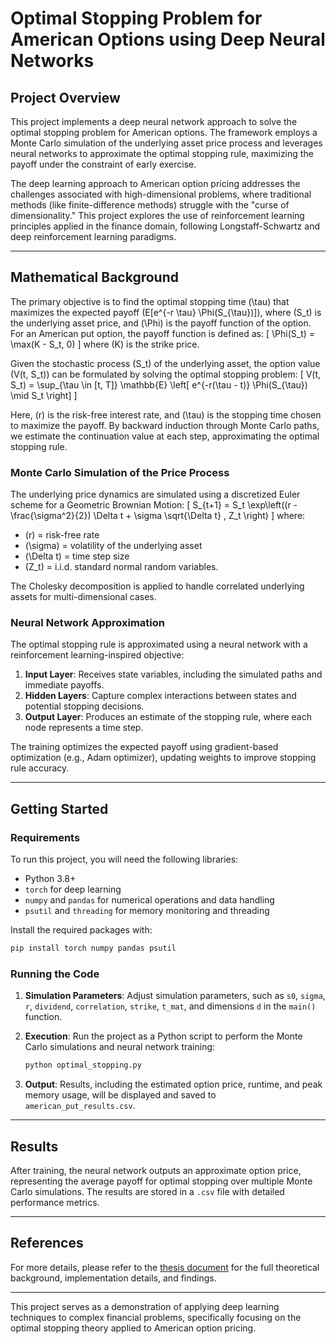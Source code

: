 
# Optimal Stopping Problem for American Options using Deep Neural Networks

## Project Overview

This project implements a deep neural network approach to solve the optimal stopping problem for American options. The framework employs a Monte Carlo simulation of the underlying asset price process and leverages neural networks to approximate the optimal stopping rule, maximizing the payoff under the constraint of early exercise.

The deep learning approach to American option pricing addresses the challenges associated with high-dimensional problems, where traditional methods (like finite-difference methods) struggle with the "curse of dimensionality." This project explores the use of reinforcement learning principles applied in the finance domain, following Longstaff-Schwartz and deep reinforcement learning paradigms.

---

## Mathematical Background

The primary objective is to find the optimal stopping time \(\tau\) that maximizes the expected payoff \(E[e^{-r \tau} \Phi(S_{\tau})]\), where \(S_t\) is the underlying asset price, and \(\Phi\) is the payoff function of the option. For an American put option, the payoff function is defined as:
\[
\Phi(S_t) = \max(K - S_t, 0)
\]
where \(K\) is the strike price.

Given the stochastic process \(S_t\) of the underlying asset, the option value \(V(t, S_t)\) can be formulated by solving the optimal stopping problem:
\[
V(t, S_t) = \sup_{\tau \in [t, T]} \mathbb{E} \left[ e^{-r(\tau - t)} \Phi(S_{\tau}) \mid S_t \right]
\]

Here, \(r\) is the risk-free interest rate, and \(\tau\) is the stopping time chosen to maximize the payoff. By backward induction through Monte Carlo paths, we estimate the continuation value at each step, approximating the optimal stopping rule.

### Monte Carlo Simulation of the Price Process

The underlying price dynamics are simulated using a discretized Euler scheme for a Geometric Brownian Motion:
\[
S_{t+1} = S_t \exp\left((r - \frac{\sigma^2}{2}) \Delta t + \sigma \sqrt{\Delta t} \, Z_t \right)
\]
where:
- \(r\) = risk-free rate
- \(\sigma\) = volatility of the underlying asset
- \(\Delta t\) = time step size
- \(Z_t\) = i.i.d. standard normal random variables.

The Cholesky decomposition is applied to handle correlated underlying assets for multi-dimensional cases.

### Neural Network Approximation

The optimal stopping rule is approximated using a neural network with a reinforcement learning-inspired objective:
1. **Input Layer**: Receives state variables, including the simulated paths and immediate payoffs.
2. **Hidden Layers**: Capture complex interactions between states and potential stopping decisions.
3. **Output Layer**: Produces an estimate of the stopping rule, where each node represents a time step.

The training optimizes the expected payoff using gradient-based optimization (e.g., Adam optimizer), updating weights to improve stopping rule accuracy.

---

## Getting Started

### Requirements

To run this project, you will need the following libraries:
- Python 3.8+
- `torch` for deep learning
- `numpy` and `pandas` for numerical operations and data handling
- `psutil` and `threading` for memory monitoring and threading

Install the required packages with:
```bash
pip install torch numpy pandas psutil
```

### Running the Code

1. **Simulation Parameters**: Adjust simulation parameters, such as `s0`, `sigma`, `r`, `dividend`, `correlation`, `strike`, `t_mat`, and dimensions `d` in the `main()` function.

2. **Execution**: Run the project as a Python script to perform the Monte Carlo simulations and neural network training:
   ```bash
   python optimal_stopping.py
   ```

3. **Output**: Results, including the estimated option price, runtime, and peak memory usage, will be displayed and saved to `american_put_results.csv`.

---

## Results

After training, the neural network outputs an approximate option price, representing the average payoff for optimal stopping over multiple Monte Carlo simulations. The results are stored in a `.csv` file with detailed performance metrics.

---

## References

For more details, please refer to the [thesis document](https://mdh.diva-portal.org/smash/record.jsf?aq2=%5B%5B%5D%5D&c=14&af=%5B%5D&searchType=LIST_LATEST&sortOrder2=title_sort_asc&query=&language=sv&pid=diva2%3A1897364&aq=%5B%5B%5D%5D&sf=all&aqe=%5B%5D&sortOrder=author_sort_asc&onlyFullText=false&noOfRows=50&dswid=4765) for the full theoretical background, implementation details, and findings.

---

This project serves as a demonstration of applying deep learning techniques to complex financial problems, specifically focusing on the optimal stopping theory applied to American option pricing.
